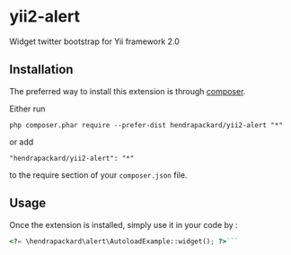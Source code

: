 yii2-alert
==========
Widget twitter bootstrap for Yii framework 2.0

Installation
------------

The preferred way to install this extension is through [composer](http://getcomposer.org/download/).

Either run

```
php composer.phar require --prefer-dist hendrapackard/yii2-alert "*"
```

or add

```
"hendrapackard/yii2-alert": "*"
```

to the require section of your `composer.json` file.


Usage
-----

Once the extension is installed, simply use it in your code by  :

```php
<?= \hendrapackard\alert\AutoloadExample::widget(); ?>```